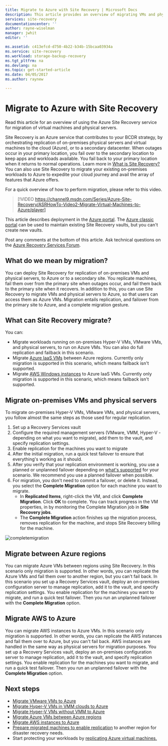 ```yaml
---
title: Migrate to Azure with Site Recovery | Microsoft Docs
description: This article provides an overview of migrating VMs and physical servers to Azure with Azure Site Recovery
services: site-recovery
documentationcenter: ''
author: rayne-wiselman
manager: jwhit
editor: ''

ms.assetid: c413efcd-d750-4b22-b34b-15bcaa03934a
ms.service: site-recovery
ms.workload: storage-backup-recovery
ms.tgt_pltfrm: na
ms.devlang: na
ms.topic: get-started-article
ms.date: 04/05/2017
ms.author: raynew

---
```

# Migrate to Azure with Site Recovery

Read this article for an overview of using the Azure Site Recovery service for migration of virtual machines and physical servers.

Site Recovery is an Azure service that contributes to your BCDR strategy, by orchestrating replication of on-premises physical servers and virtual machines to the cloud (Azure), or to a secondary datacenter. When outages occur in your primary location, you fail over to the secondary location to keep apps and workloads available. You fail back to your primary location when it returns to normal operations. Learn more in [What is Site Recovery?](site-recovery-overview.md) You can also use Site Recovery to migrate your existing on-premises workloads to Azure to expedite your cloud journey and avail the array of features that Azure offers.

For a quick overview of how to perform migration, please refer to this video.
>[!VIDEO https://channel9.msdn.com/Series/Azure-Site-Recovery/ASRHowTo-Video2-Migrate-Virtual-Machines-to-Azure/player]

This article describes deployment in the [Azure portal](https://portal.azure.com). The [Azure classic portal](https://manage.windowsazure.com/) can be used to maintain existing Site Recovery vaults, but you can't create new vaults.

Post any comments at the bottom of this article. Ask technical questions on the [Azure Recovery Services Forum](https://social.msdn.microsoft.com/forums/azure/home?forum=hypervrecovmgr).


## What do we mean by migration?

You can deploy Site Recovery for replication of on-premises VMs and physical servers, to Azure or to a secondary site. You replicate machines, fail them over from the primary site when outages occur, and fail them back to the primary site when it recovers. In addition to this, you can use Site Recovery to migrate VMs and physical servers to Azure, so that users can access them as Azure VMs. Migration entails replication, and failover from the primary site to Azure, and a complete migration gesture.

## What can Site Recovery migrate?

You can:

- Migrate workloads running on on-premises Hyper-V VMs, VMware VMs, and physical servers, to run on Azure VMs. You can also do full replication and failback in this scenario.
- Migrate [Azure IaaS VMs](site-recovery-migrate-azure-to-azure.md) between Azure regions. Currently only migration is supported in this scenario, which means failback isn't supported.
- Migrate [AWS Windows instances](site-recovery-migrate-aws-to-azure.md) to Azure IaaS VMs. Currently only migration is supported in this scenario, which means failback isn't supported.

## Migrate on-premises VMs and physical servers

To migrate on-premises Hyper-V VMs, VMware VMs, and physical servers, you follow almost the same steps as those used for regular replication.

1. Set up a Recovery Services vault
2. Configure the required management servers (VMware, VMM, Hyper-V - depending on what you want to migrate), add them to the vault, and specify replication settings.
3. Enable replication for the machines you want to migrate
4. After the initial migration, run a quick test failover to ensure that everything's working as it should.
5. After you verify that your replication environment is working, you use a planned or unplanned failover depending on [what's supported](site-recovery-failover.md) for your scenario. We recommend you use a planned failover when possible.
6. For migration, you don't need to commit a failover, or delete it. Instead, you select the **Complete Migration** option for each machine you want to migrate.
     - In **Replicated Items**, right-click the VM, and click **Complete Migration**. Click **OK** to complete. You can track progress in the VM properties, in by monitoring the Complete Migration job in **Site Recovery jobs**.
     - The **Complete Migration** action finishes up the migration process, removes replication for the machine, and stops Site Recovery billing for the machine.

![completemigration](./media/site-recovery-hyper-v-site-to-azure/migrate.png)

## Migrate between Azure regions

You can migrate Azure VMs between regions using Site Recovery. In this scenario only migration is supported. In other words, you can replicate the Azure VMs and fail them over to another region, but you can't fail back. In this scenario you set up a Recovery Services vault, deploy an on-premises configuration server to manage replication, add it to the vault, and specify replication settings. You enable replication for the machines you want to migrate, and run a quick test failover. Then you run an unplanned failover with the **Complete Migration** option.

## Migrate AWS to Azure

You can migrate AWS instances to Azure VMs. In this scenario only migration is supported. In other words, you can replicate the AWS instances and fail them over to Azure, but you can't fail back. AWS instances are handled in the same way as physical servers for migration purposes. You set up a Recovery Services vault, deploy an on-premises configuration server to manage replication, add it to the vault, and specify replication settings. You enable replication for the machines you want to migrate, and run a quick test failover. Then you run an unplanned failover with the **Complete Migration** option.




## Next steps

- [Migrate VMware VMs to Azure](site-recovery-vmware-to-azure.md)
- [Migrate Hyper-V VMs in VMM clouds to Azure](site-recovery-vmm-to-azure.md)
- [Migrate Hyper-V VMs without VMM to Azure](site-recovery-hyper-v-site-to-azure.md)
- [Migrate Azure VMs between Azure regions](site-recovery-migrate-azure-to-azure.md)
- [Migrate AWS instances to Azure](site-recovery-migrate-aws-to-azure.md)
- [Prepare migrated machines to enable replication](site-recovery-azure-to-azure-after-migration.md) to another region for disaster recovery needs.
- Start protecting your workloads by [replicating Azure virtual machines.](site-recovery-azure-to-azure.md)
